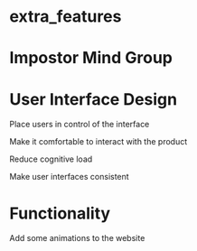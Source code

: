 # extra_features
# Impostor Mind Group
# User Interface Design
  Place users in control of the interface
  
  Make it comfortable to interact with the product
  
  Reduce cognitive load
  
  Make user interfaces consistent
# Functionality
  Add some animations to the website
